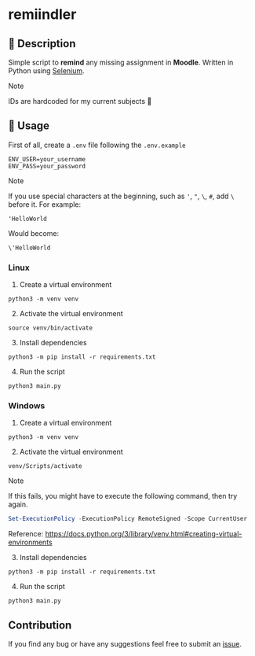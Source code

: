 # remiindler

## 🚀 Description

Simple script to **remind** any missing assignment in **Moodle**. Written in Python using [Selenium](https://www.selenium.dev/).

> [!NOTE]
> IDs are hardcoded for my current subjects :rofl:

## 🏡 Usage

First of all, create a `.env` file following the `.env.example`
```
ENV_USER=your_username
ENV_PASS=your_password
```

> [!NOTE]
> If you use special characters at the beginning, such as `'`, `"`, `\`, `#`, add `\` before it.
> For example:
> ```
> 'HelloWorld
> ```
> Would become:
> ```
> \'HelloWorld
> ```

### Linux

1. Create a virtual environment
```
python3 -m venv venv
```

2. Activate the virtual environment
```
source venv/bin/activate
```

3. Install dependencies
```
python3 -m pip install -r requirements.txt
```

4. Run the script
```
python3 main.py
```

### Windows

1. Create a virtual environment
```
python3 -m venv venv
```

2. Activate the virtual environment
```
venv/Scripts/activate
```

> [!NOTE]
> If this fails, you might have to execute the following command, then try again.
> ```powershell
> Set-ExecutionPolicy -ExecutionPolicy RemoteSigned -Scope CurrentUser
> ```
> Reference: https://docs.python.org/3/library/venv.html#creating-virtual-environments

3. Install dependencies
```
python3 -m pip install -r requirements.txt
```

4. Run the script
```
python3 main.py
```

## Contribution

If you find any bug or have any suggestions feel free to submit an [issue](https://github.com/ribaban-DAW/remiindler/issues/new).
